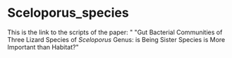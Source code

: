# Sceloporus_species

This is the link to the scripts of the paper: " "Gut Bacterial Communities of Three Lizard Species of *Sceloporus* Genus: is Being Sister Species is More Important than Habitat?" 
